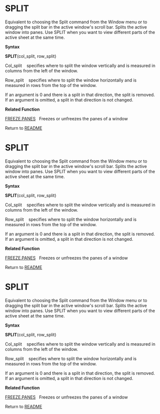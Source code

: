 # SPLIT

Equivalent to choosing the Split command from the Window menu or to
dragging the split bar in the active window's scroll bar. Splits the
active window into panes. Use SPLIT when you want to view different
parts of the active sheet at the same time.

**Syntax**

**SPLIT**(col\_split, row\_split)

Col\_split&nbsp;&nbsp;&nbsp;&nbsp;specifies where to split the window
vertically and is measured in columns from the left of the window.

Row\_split&nbsp;&nbsp;&nbsp;&nbsp;specifies where to split the window
horizontally and is measured in rows from the top of the window.

If an argument is 0 and there is a split in that direction, the split is
removed. If an argument is omitted, a split in that direction is not
changed.

**Related Function**

[FREEZE.PANES](FREEZE.PANES.md)&nbsp;&nbsp;&nbsp;Freezes or unfreezes the panes of a window



Return to [README](README.md#S)

# SPLIT

Equivalent to choosing the Split command from the Window menu or to
dragging the split bar in the active window's scroll bar. Splits the
active window into panes. Use SPLIT when you want to view different
parts of the active sheet at the same time.

**Syntax**

**SPLIT**(col\_split, row\_split)

Col\_split&nbsp;&nbsp;&nbsp;&nbsp;specifies where to split the window
vertically and is measured in columns from the left of the window.

Row\_split&nbsp;&nbsp;&nbsp;&nbsp;specifies where to split the window
horizontally and is measured in rows from the top of the window.

If an argument is 0 and there is a split in that direction, the split is
removed. If an argument is omitted, a split in that direction is not
changed.

**Related Function**

[FREEZE.PANES](FREEZE.PANES.md)&nbsp;&nbsp;&nbsp;Freezes or unfreezes the panes of a window



Return to [README](README.md#S)

# SPLIT

Equivalent to choosing the Split command from the Window menu or to
dragging the split bar in the active window's scroll bar. Splits the
active window into panes. Use SPLIT when you want to view different
parts of the active sheet at the same time.

**Syntax**

**SPLIT**(col\_split, row\_split)

Col\_split&nbsp;&nbsp;&nbsp;&nbsp;specifies where to split the window
vertically and is measured in columns from the left of the window.

Row\_split&nbsp;&nbsp;&nbsp;&nbsp;specifies where to split the window
horizontally and is measured in rows from the top of the window.

If an argument is 0 and there is a split in that direction, the split is
removed. If an argument is omitted, a split in that direction is not
changed.

**Related Function**

[FREEZE.PANES](FREEZE.PANES.md)&nbsp;&nbsp;&nbsp;Freezes or unfreezes the panes of a window



Return to [README](README.md#S)


